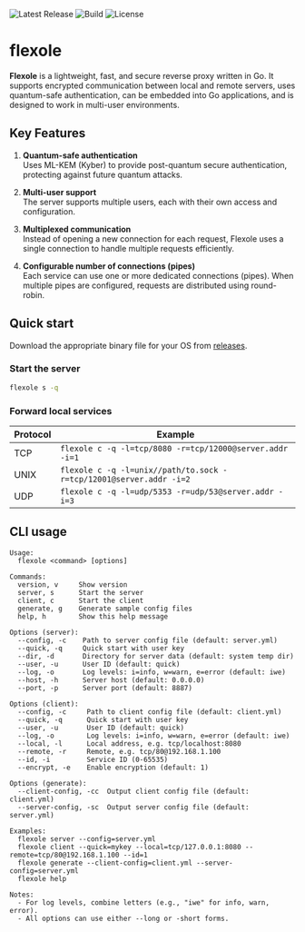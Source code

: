 ![Latest Release](https://img.shields.io/github/v/release/dipakw/flexole)
![Build](https://github.com/dipakw/flexole/actions/workflows/release.yml/badge.svg)
![License](https://img.shields.io/github/license/dipakw/flexole)

# flexole

**Flexole** is a lightweight, fast, and secure reverse proxy written in Go. It supports encrypted communication between local and remote servers, uses quantum-safe authentication, can be embedded into Go applications, and is designed to work in multi-user environments.

## Key Features

1. **Quantum-safe authentication**  
   Uses ML-KEM (Kyber) to provide post-quantum secure authentication, protecting against future quantum attacks.

2. **Multi-user support**  
   The server supports multiple users, each with their own access and configuration.

3. **Multiplexed communication**  
   Instead of opening a new connection for each request, Flexole uses a single connection to handle multiple requests efficiently.

4. **Configurable number of connections (pipes)**  
   Each service can use one or more dedicated connections (pipes). When multiple pipes are configured, requests are distributed using round-robin.

## Quick start
Download the appropriate binary file for your OS from [releases](https://github.com/dipakw/flexole/releases).

### Start the server

```bash
flexole s -q
```


### Forward local services

| Protocol | Example                                                                 |
|----------|-------------------------------------------------------------------------|
| TCP      | `flexole c -q -l=tcp/8080 -r=tcp/12000@server.addr -i=1`                |
| UNIX     | `flexole c -q -l=unix//path/to.sock -r=tcp/12001@server.addr -i=2`      |
| UDP      | `flexole c -q -l=udp/5353 -r=udp/53@server.addr -i=3`                   |


## CLI usage

```
Usage:
  flexole <command> [options]

Commands:
  version, v     Show version
  server, s      Start the server
  client, c      Start the client
  generate, g    Generate sample config files
  help, h        Show this help message

Options (server):
  --config, -c    Path to server config file (default: server.yml)
  --quick, -q     Quick start with user key
  --dir, -d       Directory for server data (default: system temp dir)
  --user, -u      User ID (default: quick)
  --log, -o       Log levels: i=info, w=warn, e=error (default: iwe)
  --host, -h      Server host (default: 0.0.0.0)
  --port, -p      Server port (default: 8887)

Options (client):
  --config, -c     Path to client config file (default: client.yml)
  --quick, -q      Quick start with user key
  --user, -u       User ID (default: quick)
  --log, -o        Log levels: i=info, w=warn, e=error (default: iwe)
  --local, -l      Local address, e.g. tcp/localhost:8080
  --remote, -r     Remote, e.g. tcp/80@192.168.1.100
  --id, -i         Service ID (0-65535)
  --encrypt, -e    Enable encryption (default: 1)

Options (generate):
  --client-config, -cc  Output client config file (default: client.yml)
  --server-config, -sc  Output server config file (default: server.yml)

Examples:
  flexole server --config=server.yml
  flexole client --quick=mykey --local=tcp/127.0.0.1:8080 --remote=tcp/80@192.168.1.100 --id=1
  flexole generate --client-config=client.yml --server-config=server.yml
  flexole help

Notes:
  - For log levels, combine letters (e.g., "iwe" for info, warn, error).
  - All options can use either --long or -short forms.
```